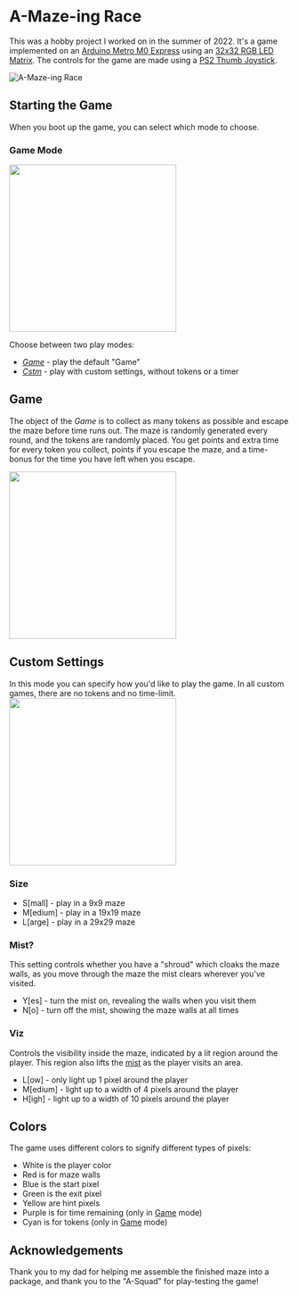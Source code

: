 # A-Maze-ing Race
This was a hobby project I worked on in the summer of 2022. It's a game implemented on an [Arduino Metro M0 Express](https://www.adafruit.com/product/1484) using an [32x32 RGB LED Matrix](https://www.adafruit.com/product/1484). The controls for the game are made using a [PS2 Thumb Joystick](https://leeselectronic.com/en/product/4270-ps2-thumb-joystick.html).

![A-Maze-ing Race](https://user-images.githubusercontent.com/5415113/184574291-e83e12ed-1282-40c9-8033-3af1ed1c1410.jpeg)

## Starting the Game
When you boot up the game, you can select which mode to choose.

### Game Mode
[<img src="https://user-images.githubusercontent.com/5415113/184574366-923122e3-3a55-4809-83e6-69e17c12f21e.jpg" width="300" />](https://user-images.githubusercontent.com/5415113/184574366-923122e3-3a55-4809-83e6-69e17c12f21e.jpg)

Choose between two play modes:
- [*Game*](#game) - play the default "Game"
- [*Cstm*](#custom-settings) - play with custom settings, without tokens or a timer

## Game
The object of the *Game* is to collect as many tokens as possible and escape the maze before time runs out. The maze is randomly generated every round, and the tokens are randomly placed. You get points and extra time for every token you collect, points if you escape the maze, and a time-bonus for the time you have left when you escape.

[<img src="https://user-images.githubusercontent.com/5415113/184574991-102e7a3b-14a6-4e5a-91d8-f020d9fdf572.jpeg" width=300 />](https://user-images.githubusercontent.com/5415113/184574991-102e7a3b-14a6-4e5a-91d8-f020d9fdf572.jpeg)


## Custom Settings
In this mode you can specify how you'd like to play the game. In all custom games, there are no tokens and no time-limit.
[<img src="https://user-images.githubusercontent.com/5415113/184574596-66785c50-1895-4bea-b496-ec3354b62889.jpeg" width=300 />](https://user-images.githubusercontent.com/5415113/184574596-66785c50-1895-4bea-b496-ec3354b62889.jpeg)


### Size

- S[mall] - play in a 9x9 maze
- M[edium] - play in a 19x19 maze
- L[arge] - play in a 29x29 maze

### Mist?
This setting controls whether you have a "shroud" which cloaks the maze walls, as you move through the maze the mist clears wherever you've visited.
- Y[es] - turn the mist on, revealing the walls when you visit them
- N[o] - turn off the mist, showing the maze walls at all times

### Viz
Controls the visibility inside the maze, indicated by a lit region around the player. This region also lifts the [mist](#mist) as the player visits an area.
- L[ow] - only light up 1 pixel around the player
- M[edium] - light up to a width of 4 pixels around the player
- H[igh] - light up to a width of 10 pixels around the player

## Colors
The game uses different colors to signify different types of pixels:
- White is the player color
- Red is for maze walls
- Blue is the start pixel
- Green is the exit pixel
- Yellow are hint pixels
- Purple is for time remaining (only in [Game](#game) mode)
- Cyan is for tokens (only in [Game](#game) mode)

## Acknowledgements
Thank you to my dad for helping me assemble the finished maze into a package, and thank you to the "A-Squad" for play-testing the game!
